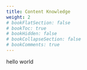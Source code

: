 ```yaml
---
title: Content Knowledge
weight: 2
# bookFlatSection: false
# bookToc: true
# bookHidden: false
# bookCollapseSection: false
# bookComments: true
---
```

hello world

